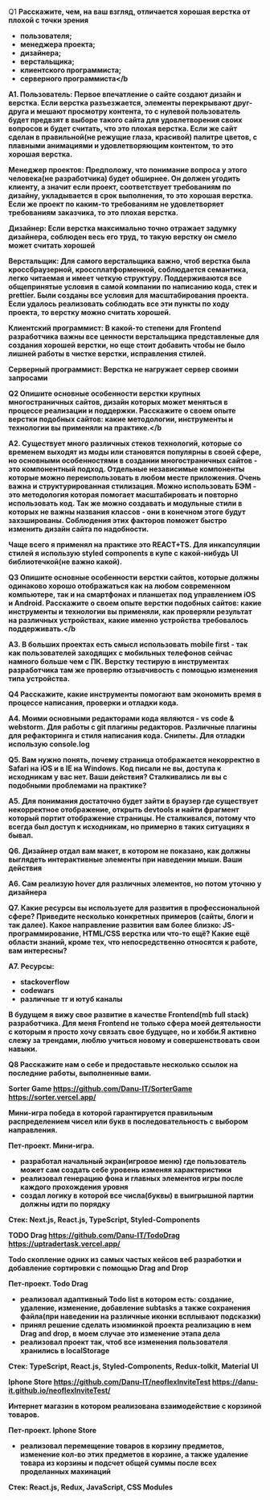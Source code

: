 Q1
<b>Расскажите, чем, на ваш взгляд, отличается хорошая верстка от плохой с точки зрения

- пользователя;
- менеджера проекта;
- дизайнера;
- верстальщика;
- клиентского программиста;
- серверного программиста</b

A1.
Пользователь: Первое впечатление о сайте создают дизайн и верстка. Если верстка разъезжается, элементы перекрывают друг-друга и мешают просмотру контента, то с нулевой пользователь будет предвзят в выборе такого сайта для удовлетворения своих вопросов и будет считать, что это плохая верстка. Если же сайт сделан в правильной(не режущие глаза, красивой) палитре цветов, с плавными анимациями и удовлетворяющим контентом, то это хорошая верстка.

Менеджер проектов: Предположу, что понимание вопроса у этого человека(не разработчика) будет обширнее. Он должен угодить клиенту, а значит если проект, соответствует требованиям по дизайну, укладывается в срок выполнения, то это хорошая верстка. Если же проект по каким-то требованиям не удовлетворяет требованиям заказчика, то это плохая верстка.

Дизайнер: Если верстка максимально точно отражает задумку дизайнера, соблюден весь его труд, то такую верстку он смело может считать хорошей

Верстальщик: Для самого верстальщика важно, чтоб верстка была кроссбраузерной, кроссплатформенной, соблюдается семантика, легко читаемая и имеет четкую структуру. Поддерживаются все общепринятые условия в самой компании по написанию кода, стек и prettier. Были созданы все условия для масштабирования проекта. Если удалось реализовать соблюдать все эти пункты по ходу проекта, то верстку можно считать хорошей.

Клиентский программист: В какой-то степени для Frontend разработчика важны все ценности верстальщика представленые для создания хорошей верстки, но еще стоит добавить чтобы не было лишней работы в чистке верстки, исправления стилей.

Серверный программист: Верстка не нагружает сервер своими запросами

Q2
<b>Опишите основные особенности верстки крупных многостраничных сайтов, дизайн которых может меняться в процессе реализации и поддержки.
Расскажите о своем опыте верстки подобных сайтов: какие методологии, инструменты и технологии вы применяли на практике.</b

A2.
Существует много различных стеков технологий, которые со временем выходят из моды или становятся популярны в своей сфере, но основными особенностями в создании многостраничных сайтов - это компонентный подход. Отдельные независимые компоненты которые можно переиспользовать в любом месте приложения. Очень важна и структурированная стилизация. Можно использовать БЭМ - это методология которая помогает масштабировать и повторно использовать код. Так же можно создавать и модульные стили в которых не важны названия классов - они в конечном этоге будут захэшированы. Соблюдения этих факторов поможет быстро изменить дизайн сайта по надобности.

Чаще всего я применял на практике это REACT+TS. Для инкапсуляции стилей я использую styled components в купе с какой-нибудь UI библиотечкой(не важно какой).

Q3
<b>Опишите основные особенности верстки сайтов, которые должны одинаково хорошо отображаться как на любом современном компьютере, так и на смартфонах и планшетах под управлением iOS и Android. Расскажите о своем опыте верстки подобных сайтов: какие инструменты и технологии вы применяли, как проверяли результат на различных устройствах, какие именно устройства требовалось поддерживать.</b

A3.
В больших проектах есть смысл использовать mobile first - так как пользователей заходящих с мобильных телефонов сейчас намного больше чем с ПК.
Верстку тестирую в инструментах разработчика там же проверяю отзывчивость с помощью изменения типа устройства.

Q4
<b>Расскажите, какие инструменты помогают вам экономить время в процессе написания, проверки и отладки кода.</b>

A4.
Моими основными редакторами кода являются - vs code & webstorm. Для работы с git плагины редакторов. Различные плагины для рефакторинга и стиля написания кода. Снипеты. Для отладки использую console.log

Q5.
<b>Вам нужно понять, почему страница отображается некорректно в Safari на iOS и в IE на Windows. Код писали не вы, доступа к исходникам у вас нет. Ваши действия?
Сталкивались ли вы с подобными проблемами на практике?</b>

A5.
Для понимания достаточно будет зайти в браузер где существует некорректное отображение, открыть devtools и найти фрагмент который портит отображение страницы.
Не сталкивался, потому что всегда был доступ к исходникам, но примерно в таких ситуациях я бывал.

Q6.
<b>Дизайнер отдал вам макет, в котором не показано, как должны выглядеть интерактивные элементы при наведении мыши. Ваши действия</b>

A6.
Сам реализую hover для различных элементов, но потом уточню у дизайнера

Q7.
<b>Какие ресурсы вы используете для развития в профессиональной сфере? Приведите несколько конкретных примеров (сайты, блоги и так далее).
Какое направление развития вам более близко: JS-программирование, HTML/CSS верстка или что-то ещё?
Какие ещё области знаний, кроме тех, что непосредственно относятся к работе, вам интересны?</b>

A7.
Ресурсы:

- stackoverflow
- codewars
- различные тг и ютуб каналы

В будущем я вижу свое развитие в качестве Frontend(mb full stack) разработчика. Для меня Frontend не только сфера моей деятельности с которым я просто хочу связать свое будущее, но и хобби.Я активно слежу за трендами, люблю учиться новому и совершенствовать свои навыки.

Q8
<b>Расскажите нам о себе и предоставьте несколько ссылок на последние работы, выполненные вами.</b>

Sorter Game
https://github.com/Danu-IT/SorterGame
https://sorter.vercel.app/

Мини-игра победа в которой гарантируется правильным распределением чисел или букв в последовательность с выбором направления.

Пет-проект. Мини-игра.

- разработал начальный экран(игровое меню) где пользователь может сам создать себе уровень изменяя характеристики
- реализовал генерацию фона и главных элементов игры после каждого прохождения уровня
- создал логику в которой все числа(буквы) в выигрышной партии должны идти по порядку

Стек: Next.js, React.js, TypeScript, Styled-Components

TODO Drag
https://github.com/Danu-IT/TodoDrag
https://uptradertask.vercel.app/

Todo скопление одних из самых частых кейсов веб разработки и добавление сортировки с помощью Drag and Drop

Пет-проект. Todo Drag

- реализовал адаптивный Todo list в котором есть: создание, удаление, изменение, добавление subtasks а также сохранения файла(при наведении на различные иконки всплывают подсказки)
- принял решение сделать изюминкой проекта реализацию в нем Drag and drop, в моем случае это изменение этапа дела
- реализовал проект так, чтоб все изменения пользователя хранились в localStorage

Стек: TypeScript, React.js, Styled-Components, Redux-tolkit, Material UI

Iphone Store
https://github.com/Danu-IT/neoflexInviteTest
https://danu-it.github.io/neoflexInviteTest/

Интернет магазин в котором реализована взаимодействие с корзиной товаров.

Пет-проект. Iphone Store

- реализовал перемещение товаров в корзину предметов, изменение кол-во этих предметов в корзине, а также удаление товара из корзины и подсчет общей суммы после всех проделанных махинаций

Cтек: React.js, Redux, JavaScript, CSS Modules
